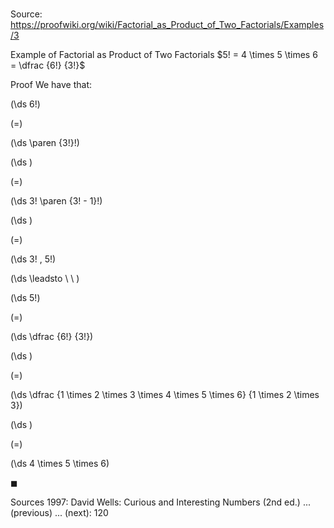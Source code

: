 # 

Source: https://proofwiki.org/wiki/Factorial_as_Product_of_Two_Factorials/Examples/3

Example of Factorial as Product of Two Factorials
$5! = 4 \times 5 \times 6 = \dfrac {6!} {3!}$


Proof
We have that:














\(\ds 6!\)

\(=\)







\(\ds \paren {3!}!\)




















\(\ds \)

\(=\)







\(\ds 3! \paren {3! - 1}!\)




















\(\ds \)

\(=\)







\(\ds 3! \, 5!\)














\(\ds \leadsto \ \ \)





\(\ds 5!\)

\(=\)







\(\ds \dfrac {6!} {3!}\)




















\(\ds \)

\(=\)







\(\ds \dfrac {1 \times 2 \times 3 \times 4 \times 5 \times 6} {1 \times 2 \times 3}\)




















\(\ds \)

\(=\)







\(\ds 4 \times 5 \times 6\)









$\blacksquare$


Sources
1997: David Wells: Curious and Interesting Numbers (2nd ed.) ... (previous) ... (next): $120$




